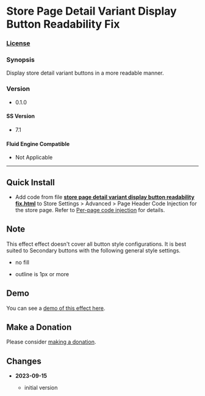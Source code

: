 # Store Page Detail Variant Display Button Readability Fix

### [License][1]

### Synopsis

Display store detail variant buttons in a more readable manner.

### Version

  * 0.1.0

#### SS Version

  * 7.1

#### Fluid Engine Compatible

  * Not Applicable

---

## Quick Install

* Add code from file **[store page detail variant display button readability
  fix.html][2]** to Store Settings > Advanced > Page Header Code Injection
  for the store page. Refer to [Per-page code injection][3] for details.

## Note

This effect effect doesn't cover all button style configurations. It is best
suited to Secondary buttons with the following general style settings.
            
  * no fill
    
  * outline is 1px or more

## Demo

You can see a [demo of this effect here][4].

## Make a Donation

Please consider [making a donation][5].

## Changes

<!-- * **2023-08-27**

  * add support for all Gallery Types
  * bumped version to 0.2.0
  -->
* **2023-09-15**

  * initial version

[1]: https://github.com/tomsWebConsulting/twcsl/blob/main/LICENSE.txt#L1
[2]: store%20page%20detail%20variant%20display%20button%20readability%20fix.html#L1
[3]: https://support.squarespace.com/hc/en-us/articles/205815908-Using-code-injection#toc-per-page-code-injection
[4]: https://toms-web-consulting-demos.squarespace.com/store-page-detail-variant-display-button-readability-fix/p/spring-pickle-mix?password=twcdemos
[5]: https://github.com/tomsWebConsulting/twcsl#make-a-donation
